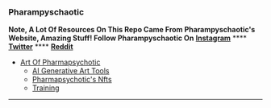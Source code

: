 ### Pharampyschaotic

**Note, A Lot Of Resources On This Repo Came From Pharampyschaotic's Website, Amazing Stuff! Follow Pharampyschaotic On** [**Instagram**](https://www.instagram.com/pharmapsychotic/) **** [**Twitter**](https://twitter.com/pharmapsychotic) **** [**Reddit**](https://www.reddit.com/user/pharmapsychosis)

* [Art Of Pharmapsychotic](https://pharmapsychotic.com/)
  * [AI Generative Art Tools](https://pharmapsychotic.com/tools.html#sec-5ed6)
  * [Pharmapsychotic's Nfts](https://pharmapsychotic.com/nfts.html)
  * [Training](https://pharmapsychotic.com/training.html)

***